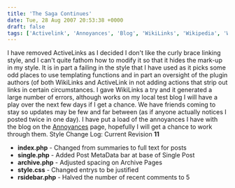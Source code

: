 ```yaml
---
title: 'The Saga Continues'
date: Tue, 28 Aug 2007 20:53:38 +0000
draft: false
tags: ['Activelink', 'Annoyances', 'Blog', 'WikiLinks', 'Wikipedia', 'Wikipedia']
---
```


I have removed ActiveLinks as I decided I don't like the curly brace linking style, and I can't quite fathom how to modify it so that it hides the mark-up in my style. It is in part a failing in the style that I have used as it picks some odd places to use templating functions and in part an oversight of the plugin authors (of both WikiLinks and ActiveLink in not adding actions that strip out links in certain circumstances. I gave WikiLinks a try and it generated a large number of errors, although works on my local test blog I will have a play over the next few days if I get a chance. We have friends coming to stay so updates may be few and far between (as if anyone actually notices I posted twice in one day). I have put a load of the annoyances I have with the blog on the [Annoyances](/annoyances/) page, hopefully I will get a chance to work through them. Style Change Log: Current Revision **11**

*   **index.php** - Changed from summaries to full text for posts
*   **single.php** \- Added Post MetaData bar at base of Single Post
*   **archive.php** \- Adjusted spacing on Archive Pages
*   **style.css** \- Changed entrys to be justified
*   **rsidebar.php** \- Halved the number of recent comments to 5
